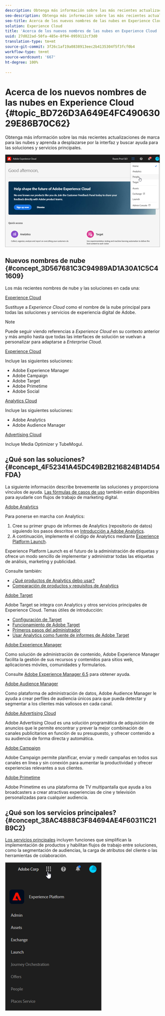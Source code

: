 ```yaml
---
description: Obtenga más información sobre las más recientes actualizaciones de marca para las nubes y aprenda a desplazarse por la interfaz y buscar ayuda para las soluciones y servicios principales.
seo-description: Obtenga más información sobre las más recientes actualizaciones de marca para las nubes y aprenda a desplazarse por la interfaz y buscar ayuda para las soluciones y servicios principales.
seo-title: Acerca de los nuevos nombres de las nubes en Experience Cloud
solution: Experience Cloud
title: 'Acerca de los nuevos nombres de las nubes en Experience Cloud '
uuid: 27d022ad-50fa-485e-8f94-0959112cf3d0
translation-type: tm+mt
source-git-commit: 3f26c1af19a0838913eec2b4135304f5f3fcf0b4
workflow-type: tm+mt
source-wordcount: '667'
ht-degree: 100%

---
```



# Acerca de los nuevos nombres de las nubes en Experience Cloud {#topic_BD726D3A649E4FC49063029E86B70C62}

Obtenga más información sobre las más recientes actualizaciones de marca para las nubes y aprenda a desplazarse por la interfaz y buscar ayuda para las soluciones y servicios principales.

![](assets/cloud-pulldown.png)

## Nuevos nombres de nube {#concept_3D567681C3C94989AD1A30A1C5C41609}

Los más recientes nombres de nube y las soluciones en cada una:

[Experience Cloud](https://www.adobe.com/es/experience-cloud.html?promoid=FZPQZ2HS&amp;mv=other)

Sustituye a *Experience Cloud* como el nombre de la nube principal para todas las soluciones y servicios de experiencia digital de Adobe.

>[!NOTE]
>
>Puede seguir viendo referencias a *Experience Cloud* en su contexto anterior y más amplio hasta que todas las interfaces de solución se vuelvan a personalizar para adaptarse a *Enterprise Cloud.*

[Experience Cloud](https://www.adobe.com/es/marketing-cloud.html)

Incluye las siguientes soluciones:

* Adobe Experience Manager
* Adobe Campaign
* Adobe Target
* Adobe Primetime
* Adobe Social

[Analytics Cloud](https://www.adobe.com/es/data-analytics-cloud.html)

Incluye las siguientes soluciones:

* Adobe Analytics
* Adobe Audience Manager

[Advertising Cloud](https://www.adobe.com/es/advertising-cloud.html)

Incluye Media Optimizer y TubeMogul.

## ¿Qué son las soluciones?  {#concept_4F52341A45DC49B2B216824B14D54FDA}

La siguiente información describe brevemente las soluciones y proporciona vínculos de ayuda. [Las fórmulas de casos de uso](https://helpx.adobe.com/marketing-cloud/how-to/use-cases.html) también están disponibles para ayudarle con flujos de trabajo de marketing digital.

[Adobe Analytics](https://docs.adobe.com/content/help/es-ES/analytics/landing/home.html)

Para ponerse en marcha con Analytics:

1. Cree su primer grupo de informes de Analytics (repositorio de datos) siguiendo los pasos descritos en [Introducción a Adobe Analytics](https://docs.adobe.com/content/help/es-ES/analytics/analyze/analysis-workspace/home.html).
1. A continuación, implemente el código de Analytics mediante [Experience Platform Launch](https://docs.adobe.com/content/help/es-ES/launch/using/intro/get-started/quick-start.html).

Experience Platform Launch es el futuro de la administración de etiquetas y ofrece un modo sencillo de implementar y administrar todas las etiquetas de análisis, marketing y publicidad.

Consulte también:

* [¿Qué productos de Analytics debo usar?](https://docs.adobe.com/content/help/es-ES/analytics/admin/admin-overview/which-analytics-tool.html)
* [Comparación de productos y requisitos de Analytics](https://docs.adobe.com/content/help/es-ES/analytics/admin/admin-overview/analytics-product-comparison.html)

[Adobe Target](https://docs.adobe.com/content/help/es-ES/target/using/target-home.html)

Adobe Target se integra con Analytics y otros servicios principales de Experience Cloud. Temas útiles de introducción:

* [Configuración de Target](https://docs.adobe.com/content/help/es-ES/target/using/administer/administrating-target.html)
* [Funcionamiento de Adobe Target](https://docs.adobe.com/content/help/es-ES/target/using/introduction/how-target-works.html)
* [Primeros pasos del administrador](https://docs.adobe.com/content/help/es-ES/target/using/administer/start-target.html)
* [Usar Analytics como fuente de informes de Adobe Target](https://docs.adobe.com/content/help/es-ES/target/using/integrate/a4t/a4t.html)

[Adobe Experience Manager](https://helpx.adobe.com/es/support/experience-manager/6-5.html)

Como solución de administración de contenido, Adobe Experience Manager facilita la gestión de sus recursos y contenidos para sitios web, aplicaciones móviles, comunidades y formularios.

Consulte [Adobe Experience Manager 6.5](https://helpx.adobe.com/es/support/experience-manager/6-5.html) para obtener ayuda.

[Adobe Audience Manager](https://docs.adobe.com/content/help/es-ES/audience-manager/user-guide/aam-home.html)

Como plataforma de administración de datos, Adobe Audience Manager le ayuda a crear perfiles de audiencia únicos para que pueda detectar y segmentar a los clientes más valiosos en cada canal.

[Adobe Advertising Cloud](https://docs.adobe.com/content/help/es-ES/release-notes/experience-cloud/current.html#adcloud)

Adobe Advertising Cloud es una solución programática de adquisición de anuncios que le permite encontrar y prever la mejor combinación de canales publicitarios en función de su presupuesto, y ofrecer contenido a su audiencia de forma directa y automática.

[Adobe Campaign](https://docs.adobe.com/content/help/en/campaign-standard/using/getting-started/about-adobe-campaign/campaign-orchestration.html)

Adobe Campaign permite planificar, enviar y medir campañas en todos sus canales en línea y sin conexión para aumentar la productividad y ofrecer experiencias relevantes a sus clientes.

[Adobe Primetime](https://helpx.adobe.com/es/support/primetime.html)

Adobe Primetime es una plataforma de TV multipantalla que ayuda a los broadcasters a crear atractivas experiencias de cine y televisión personalizadas para cualquier audiencia.

## ¿Qué son los servicios principales?  {#concept_38AC4888C3F84694AE4F60311C21B9C2}

[Los servicios principales](https://docs.adobe.com/content/help/es-ES/core-services/interface/about-core-services/core-services-landing.html) incluyen funciones que simplifican la implementación de productos y habilitan flujos de trabajo entre soluciones, como la segmentación de audiencias, la carga de atributos del cliente o las herramientas de colaboración.

![](assets/core-services.png)
